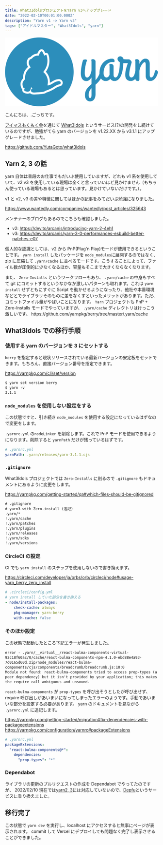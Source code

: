 ```yaml
---
title: What3IdolsプロジェクトをYarn v3へアップグレード
date: "2022-02-10T00:01:00.000Z"
description: "Yarn v1 -> Yarn v3"
tags: ["アイドルマスター", "What3Idols", "yarn"]
---
```


![yarn](./yarn.png)

こんにちは、.ごっちです。

[アイマスもくもく会](https://github.com/imas/mokumoku)を通じて [What3Idols](https://what3idols.vercel.app/) というサービス(?)の開発をし続けているのですが、勉強がてら yarn のバージョンを v1.22.XX から v3.1.1 にアップグレードさせました。

https://github.com/YutaGoto/what3idols

## Yarn 2, 3 の話

yarn 自体は普段のお仕事でもだいぶ使用していますが、どれも v1 系を使用していて、v2 v3 を使用している現場は全くと言っていいほど見かけません（もちろん使っている現場もあるとは思っています。見かけていないだけです。）。

v1 と v2, v3 の差や特徴に関してはほかの記事をみてだいぶ勉強になりました。

https://www.wantedly.com/companies/wantedly/post_articles/325643

メンテナーのブログもあるのでこちらも確認しました。

- v2: https://dev.to/arcanis/introducing-yarn-2-4eh1
- v3: https://dev.to/arcanis/yarn-3-0-performances-esbuild-better-patches-e07

個人的な認識としては、v2 から PnP(Plug'n Play)モードが使用できるということです。 `yarn install` したパッケージを `node_modules`に展開するのではなく、 zip に圧縮して `.yarn/cache` に並べるモードです。こうすることによって、ファイル数が圧倒的に少なくなるほか、容量もそこまで大きくならなくなります。

また、 `Zero-Installs` というワークフローもあり、 `.yarn/cache` の中身もすべて git にコミットするというなかなか激しいパターンも取れます。これは `yarn install` せずともにすぐに Script を動かせるようになったり、他社や本番環境などとでライブラリそのものに差をなくすといったメリットがあります。ただ、コミットファイル量がやばいことになります。
`Yarn` プロジェクトも PnP + Zero-Installs モードでやっていますが、 `.yarn/cache` ディレクトリはけっこう激しいです。 https://github.com/yarnpkg/berry/tree/master/.yarn/cache

## What3Idols での移行手順

### 使用する yarn のバージョンを 3 にセットする

`berry` を指定すると現状リリースされている最新バージョンの安定板をセットできます。もちろん、直接バージョン番号を指定できます。

https://yarnpkg.com/cli/set/version

```shell
$ yarn set version berry
$ yarn -v
3.1.1
```

### `node_modules` を使用しない設定をする

この状態ですと、引き続き `node_modules` を使用する設定になっているはずなので変更をします。

`.yarnrc.yml` の`nodeLinker` を削除します。これで PnP モードを使用できるようになります。削除すると `yarnPath` だけが残っているはずです。

```yml
# .yarnrc.yml
yarnPath: .yarn/releases/yarn-3.1.1.cjs
```

### `.gitignore`

What3Idols プロジェクトでは `Zero-Installs` に則るので `.gitignore` もドキュメントにあるように変更をします。

https://yarnpkg.com/getting-started/qa#which-files-should-be-gitignored

```
# .gitignore
# yarn3 with Zero-install (追記)
.yarn/*
!.yarn/cache
!.yarn/patches
!.yarn/plugins
!.yarn/releases
!.yarn/sdks
!.yarn/versions
```

### CircleCI の設定

CI でも `yarn install` のステップを使用しないので書き換えます。

https://circleci.com/developer/ja/orbs/orb/circleci/node#usage-yarn_berry_zero_install

```yml
# .circleci/config.yml
# yarn install していた部分を書き換える
- node/install-packages:
    check-cache: always
    pkg-manager: yarn-berry
    with-cache: false
```

### そのほか設定

この状態で起動したところ下記エラーが発生しました。

```
error - .yarn/__virtual__/react-bulma-components-virtual-92c18f60ac/0/cache/react-bulma-components-npm-4.1.0-ebd88e4a93-7d0165d60d.zip/node_modules/react-bulma-components/cjs/components/breadcrumb/breadcrumb.js:10:0
Module not found: react-bulma-components tried to access prop-types (a peer dependency) but it isn't provided by your application; this makes the require call ambiguous and unsound.
```

`react-bulma-components` が `prop-types` を呼び出そうとしたが呼び出せず、 require 呼び出しがあいまいになってしまったエラーのようです。手動であいまいな部分を設定する必要があります。
yarn のドキュメントを見ながら `.yarnrc.yml` に追記します。

https://yarnpkg.com/getting-started/migration#fix-dependencies-with-packageextensions
https://yarnpkg.com/configuration/yarnrc#packageExtensions

```yml
# .yarnrc.yml
packageExtensions:
  "react-bulma-components@*":
    dependencies:
      "prop-types": "*"
```

### Dependabot

ライブラリの更新のプルリクエストの作成を Dependabot でやってたのですが、 2022/02/10 現在では[yarn2, 3](https://docs.github.com/ja/code-security/supply-chain-security/keeping-your-dependencies-updated-automatically/about-dependabot-version-updates#supported-repositories-and-ecosystems)には対応していないので、[Depfu](https://depfu.com/)というサービスに乗り換えました。

## 移行完了

この状態で `yarn dev` を実行し、localhost にアクセスすると無事にページが表示されます。
commit して Vercel にデプロイしても問題なく完了し表示させることができました。
